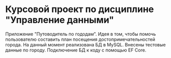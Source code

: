 # Курсовой проект по дисциплине "Управление данными"

Приложение "Путоводитель по гододам". Идея в том, чтобы помочь пользователю составить план посещения достопримечательностей города.
На данный момент реализована БД в MySQL. Внесены тестовые данные по городу. Подключение БД к коду с помощью EF Core. 
